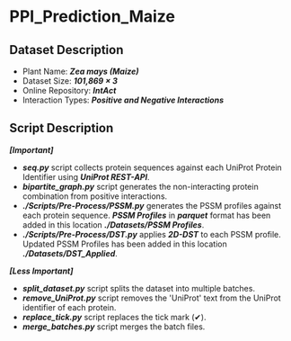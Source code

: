 # PPI_Prediction_Maize

## Dataset Description
* Plant Name: ***Zea mays (Maize)***
* Dataset Size: ***101,869 &times; 3***
* Online Repository: ***IntAct***
* Interaction Types: ***Positive and Negative Interactions***

## Script Description
***[Important]***
* ***seq.py*** script collects protein sequences against each UniProt Protein Identifier using ***UniProt REST-API***.
* ***bipartite_graph.py*** script generates the non-interacting protein combination from positive interactions.
* ***./Scripts/Pre-Process/PSSM.py*** generates the PSSM profiles against each protein sequence. ***PSSM Profiles*** in ***parquet*** format has been added in this location ***./Datasets/PSSM Profiles***.
* ***./Scripts/Pre-Process/DST.py*** applies ***2D-DST*** to each PSSM profile. Updated PSSM Profiles has been added in this location ***./Datasets/DST_Applied***.

***[Less Important]***
* ***split_dataset.py*** script splits the dataset into multiple batches.
* ***remove_UniProt.py*** script removes the 'UniProt' text from the UniProt identifier of each protein. 
* ***replace_tick.py*** script replaces the tick mark (&#10004;).
* ***merge_batches.py*** script merges the batch files.
